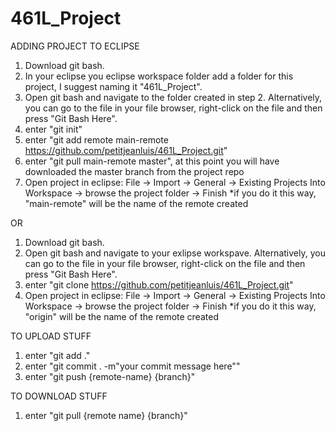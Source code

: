 # 461L_Project

ADDING PROJECT TO ECLIPSE

1. Download git bash.
2. In your eclipse you eclipse workspace folder add a folder for this project, I suggest naming it "461L_Project".
3. Open git bash and navigate to the folder created in step 2. Alternatively, you can go to the file in your file browser, right-click on the file and then press "Git Bash Here".
4. enter "git init"
5. enter "git add remote main-remote https://github.com/petitjeanluis/461L_Project.git"
6. enter "git pull main-remote master", at this point you will have downloaded the master branch from the project repo
7. Open project in eclipse: File -> Import -> General -> Existing Projects Into Workspace -> browse the project folder -> Finish
*if you do it this way, "main-remote" will be the name of the remote created

OR

1. Download git bash.
2. Open git bash and navigate to your exlipse workspave. Alternatively, you can go to the file in your file browser, right-click on the file and then press "Git Bash Here".
3. enter "git clone https://github.com/petitjeanluis/461L_Project.git"
4. Open project in eclipse: File -> Import -> General -> Existing Projects Into Workspace -> browse the project folder -> Finish
*if you do it this way, "origin" will be the name of the remote created

TO UPLOAD STUFF
1. enter "git add ."
2. enter "git commit . -m"your commit message here""
3. enter "git push {remote-name} {branch}"

TO DOWNLOAD STUFF
1. enter "git pull {remote name} {branch}"
